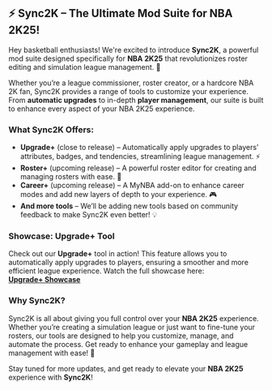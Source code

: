 ## :zap: **Sync2K – The Ultimate Mod Suite for NBA 2K25!**

Hey basketball enthusiasts! We're excited to introduce **Sync2K**, a powerful mod suite designed specifically for **NBA 2K25** that revolutionizes roster editing and simulation league management. :basketball:

Whether you’re a league commissioner, roster creator, or a hardcore NBA 2K fan, Sync2K provides a range of tools to customize your experience. From **automatic upgrades** to in-depth **player management**, our suite is built to enhance every aspect of your NBA 2K25 experience.

### **What Sync2K Offers:**
- **Upgrade+** (close to release) – Automatically apply upgrades to players’ attributes, badges, and tendencies, streamlining league management. :zap:
- **Roster+** (upcoming release) – A powerful roster editor for creating and managing rosters with ease. :wrench:
- **Career+** (upcoming release) – A MyNBA add-on to enhance career modes and add new layers of depth to your experience. :video_game:
- **And more tools** – We’ll be adding new tools based on community feedback to make Sync2K even better! :bulb:

### **Showcase: Upgrade+ Tool**
Check out our **Upgrade+** tool in action! This feature allows you to automatically apply upgrades to players, ensuring a smoother and more efficient league experience. Watch the full showcase here:  
[**Upgrade+ Showcase**](https://www.youtube.com/watch?v=WLR7lN-AxgI)

### **Why Sync2K?**
Sync2K is all about giving you full control over your **NBA 2K25** experience. Whether you’re creating a simulation league or just want to fine-tune your rosters, our tools are designed to help you customize, manage, and automate the process. Get ready to enhance your gameplay and league management with ease! :rocket:

Stay tuned for more updates, and get ready to elevate your **NBA 2K25** experience with **Sync2K**!
